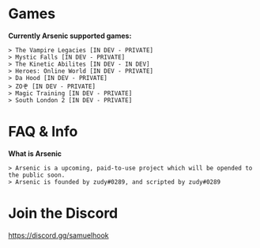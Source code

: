 # Games

**Currently Arsenic supported games:**

    > The Vampire Legacies [IN DEV - PRIVATE]
    > Mystic Falls [IN DEV - PRIVATE]
    > The Kinetic Abilites [IN DEV - IN DEV]
    > Heroes: Online World [IN DEV - PRIVATE]
    > Da Hood [IN DEV - PRIVATE]
    > ZOぞ [IN DEV - PRIVATE]
    > Magic Training [IN DEV - PRIVATE]
    > South London 2 [IN DEV - PRIVATE]
    
# FAQ & Info

**What is Arsenic**

    > Arsenic is a upcoming, paid-to-use project which will be opended to the public soon.
    > Arsenic is founded by zudy#0289, and scripted by zudy#0289
    
# Join the Discord

https://discord.gg/samuelhook
